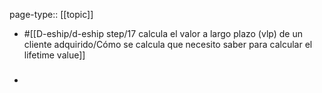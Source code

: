 page-type:: [[topic]]

- #[[D-eship/d-eship step/17 calcula el valor a largo plazo (vlp) de un cliente adquirido/Cómo se calcula que necesito saber para calcular el lifetime value]]

- ### 



